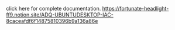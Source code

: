 click here for complete documentation.
https://fortunate-headlight-ff9.notion.site/ADQ-UBUNTUDESKTOP-IAC-8caceafdf6f14875810396b9a136a86e
